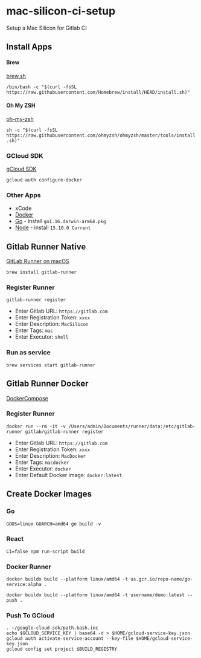 # mac-silicon-ci-setup
Setup a Mac Silicon for Gitlab CI

## Install Apps

#### Brew

[brew.sh](https://brew.sh/)

`/bin/bash -c "$(curl -fsSL https://raw.githubusercontent.com/Homebrew/install/HEAD/install.sh)"`

#### Oh My ZSH

[oh-my-zsh](https://github.com/robbyrussell/oh-my-zsh)

`sh -c "$(curl -fsSL https://raw.githubusercontent.com/ohmyzsh/ohmyzsh/master/tools/install.sh)"`

### GCloud SDK

[gCloud SDK](https://cloud.google.com/sdk/docs/install)

`gcloud auth configure-docker`

### Other Apps

* xCode
* [Docker](https://docs.docker.com/docker-for-mac/apple-m1/)
* [Go](https://golang.org/dl/) - install `go1.16.darwin-arm64.pkg`
* [Node](https://nodejs.org/en/) - install `15.10.0 Current`


## Gitlab Runner Native

[GitLab Runner on macOS](https://gitlab.com/gitlab-org/gitlab-runner/blob/master/docs/install/osx.md)

`brew install gitlab-runner`

### Register Runner

`gitlab-runner register`

* Enter Gitlab URL: `https://gitlab.com`
* Enter Registration Token: `xxxx`
* Enter Description: `MacSilicon`
* Enter Tags: `mac`
* Enter Executor: `shell`

### Run as service 

`brew services start gitlab-runner`

## Gitlab Runner Docker

[DockerCompose]()

### Register Runner

`docker run --rm -it -v /Users/admin/Documents/runner/data:/etc/gitlab-runner gitlab/gitlab-runner register`

* Enter Gitlab URL: `https://gitlab.com`
* Enter Registration Token: `xxxx`
* Enter Description: `MacDocker`
* Enter Tags: `macdocker`
* Enter Executor: `docker`
* Enter Default Docker image: `docker:latest`

## Create Docker Images

### Go

`GOOS=linux GOARCH=amd64 go build -v`

### React

`CI=false npm run-script build`

### Docker Runner

`docker buildx build --platform linux/amd64 -t us.gcr.io/repo-name/go-service:alpha .`


`docker buildx build --platform linux/amd64 -t username/demo:latest --push .`

### Push To GCloud

```
. ~/google-cloud-sdk/path.bash.inc
echo $GCLOUD_SERVICE_KEY | base64 -d > $HOME/gcloud-service-key.json
gcloud auth activate-service-account --key-file $HOME/gcloud-service-key.json
gcloud config set project $BUILD_REGISTRY
```